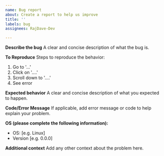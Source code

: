 ```yaml
---
name: Bug report
about: Create a report to help us improve
title: ''
labels: bug
assignees: RajDave-Dev

---
```


**Describe the bug**
A clear and concise description of what the bug is.

**To Reproduce**
Steps to reproduce the behavior:
1. Go to '...'
2. Click on '....'
3. Scroll down to '....'
4. See error

**Expected behavior**
A clear and concise description of what you expected to happen.

**Code/Error Message**
If applicable, add error message or code to help explain your problem.

**OS (please complete the following information):**
 - OS: [e.g. Linux]
 - Version [e.g. 0.0.0]

**Additional context**
Add any other context about the problem here.
